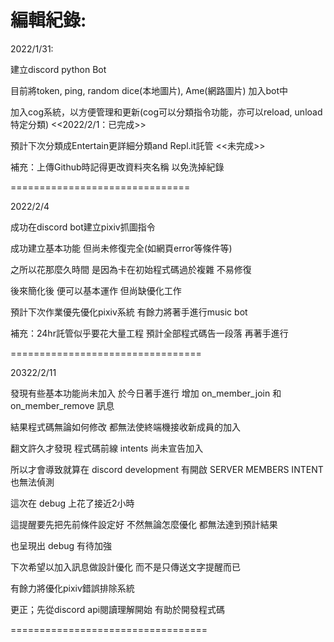 編輯紀錄:
==============================

2022/1/31:

建立discord python Bot

目前將token, ping, random dice(本地圖片), Ame(網路圖片) 加入bot中

加入cog系統，以方便管理和更新(cog可以分類指令功能，亦可以reload, unload特定分類)  <<2022/2/1：已完成>>

預計下次分類成Entertain更詳細分類and Repl.it託管 <<未完成>>

補充：上傳Github時記得更改資料夾名稱 以免洗掉紀錄

===============================

2022/2/4

成功在discord bot建立pixiv抓圖指令

成功建立基本功能 但尚未修復完全(如網頁error等條件等)

之所以花那麼久時間 是因為卡在初始程式碼過於複雜 不易修復

後來簡化後 便可以基本運作 但尚缺優化工作

預計下次作業優先優化pixiv系統 有餘力將著手進行music bot

補充：24hr託管似乎要花大量工程 預計全部程式碼告一段落 再著手進行

=================================

20322/2/11

發現有些基本功能尚未加入 於今日著手進行 增加 on_member_join 和 on_member_remove 訊息

結果程式碼無論如何修改 都無法使終端機接收新成員的加入

翻文許久才發現 程式碼前線 intents 尚未宣告加入 

所以才會導致就算在 discord development 有開啟 SERVER MEMBERS INTENT 也無法偵測

這次在 debug 上花了接近2小時 

這提醒要先把先前條件設定好 不然無論怎麼優化 都無法達到預計結果

也呈現出 debug 有待加強

下次希望以加入訊息做設計優化 而不是只傳送文字提醒而已

有餘力將優化pixiv錯誤排除系統

更正；先從discord api閱讀理解開始 有助於開發程式碼

==================================
